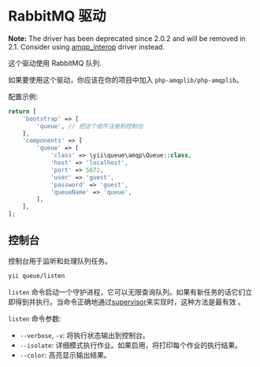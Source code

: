 RabbitMQ 驱动
===============

**Note:** The driver has been deprecated since 2.0.2 and will be removed in 2.1.
Consider using [amqp_interop](driver-amqp-interop.md) driver instead.

这个驱动使用 RabbitMQ 队列.

如果要使用这个驱动，你应该在你的项目中加入 `php-amqplib/php-amqplib`。

配置示例:

```php
return [
    'bootstrap' => [
        'queue', // 把这个组件注册到控制台
    ],
    'components' => [
        'queue' => [
            'class' => \yii\queue\amqp\Queue::class,
            'host' => 'localhost',
            'port' => 5672,
            'user' => 'guest',
            'password' => 'guest',
            'queueName' => 'queue',
        ],
    ],
];
```

控制台
-------

控制台用于监听和处理队列任务。

```sh
yii queue/listen
```

`listen` 命令启动一个守护进程，它可以无限查询队列。如果有新任务的话它们立即得到并执行。当命令正确地通过[supervisor](worker.md#supervisor)来实现时，这种方法是最有效 。

`listen` 命令参数:

- `--verbose`, `-v`: 将执行状态输出到控制台。
- `--isolate`: 详细模式执行作业。如果启用，将打印每个作业的执行结果。
- `--color`: 高亮显示输出结果。
